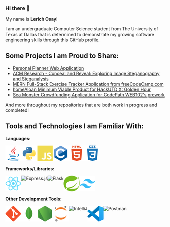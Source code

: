 ### Hi there 👋

My name is **Lerich Osay**! 

I am an undergraduate Computer Science student from The University of Texas at Dallas that is determined to demonstrate my growing software engineering skills through this GitHub profile.

## Some Projects I am Proud to Share:

* [Personal Planner Web Application](https://github.com/LerichO/planner-full-stack-app)
* [ACM Research - Conceal and Reveal: Exploring Image Steganography and Steganalysis](https://github.com/ACM-Research/Conceal-and-Reveal/)
* [MERN Full-Stack Exercise Tracker Application from freeCodeCamp.com](https://github.com/LerichO/mern-exercise-tracker)
* [homeAloan Minimum Viable Product for HackUTD X: Golden Hour](https://github.com/LerichO/homeAloan)
* [Sea Monster Crowdfunding Application for CodePath WEB102's prework](https://github.com/LerichO/web102_prework)

And more throughout my repositories that are both work in progress and completed!

## Tools and Technologies I am Familiar With:

**Languages:**
  <div id="languages" style="display: flex; align-items: center;">
    <img height="50" src="https://github.com/devicons/devicon/blob/master/icons/java/java-original.svg" alt="Java"/>
    <img height="50" src="https://github.com/devicons/devicon/blob/master/icons/python/python-original.svg" alt="Python"/>
    <img height="50" src="https://github.com/devicons/devicon/blob/master/icons/javascript/javascript-plain.svg" alt="JavaScript"/>
    <img height="50" src="https://github.com/devicons/devicon/blob/master/icons/c/c-original.svg" alt="C"/>
    <img height="50" src="https://github.com/devicons/devicon/blob/master/icons/html5/html5-plain-wordmark.svg" alt="HTML5"/>
    <img height="50" src="https://github.com/devicons/devicon/blob/master/icons/css3/css3-plain-wordmark.svg" alt="CSS3"/>
  </div>

**Frameworks/Libraries:** 
 <div id="languages" style="display: flex; align-items: center;">
    <img height="50" src="https://github.com/devicons/devicon/blob/master/icons/react/react-original.svg" alt="React.js"/>
    <img height="50" src="https://github.com/LerichO/LerichO/assets/86967773/a345759b-9871-4e98-b372-15fc96877f76" alt="Express.js"/>
    <img height="50" src="https://github.com/LerichO/LerichO/assets/86967773/eb32ac44-a64b-4be8-9e32-e96c5577309d" alt="Flask"/>
    <img height="50" src="https://github.com/devicons/devicon/blob/master/icons/spring/spring-original.svg" alt="Spring"/>
    <img height="50" src="https://github.com/devicons/devicon/blob/master/icons/tailwindcss/tailwindcss-plain.svg" alt="TailwindCSS"/>
  </div>
  
**Other Development Tools:**
  <div id="languages" style="display: flex; align-items: center;">
    <img height="50" src="https://github.com/devicons/devicon/blob/master/icons/git/git-original.svg" alt="Git"/>
    <img height="50" src="https://github.com/devicons/devicon/blob/master/icons/mongodb/mongodb-original.svg" alt="MongoDB"/>
    <img height="50" src="https://github.com/devicons/devicon/blob/master/icons/nodejs/nodejs-original.svg" alt="Node.js"/>
    <img height="50" src="https://github.com/devicons/devicon/blob/master/icons/jupyter/jupyter-original.svg" alt="Jupyter"/>
    <img height="50" src="https://upload.wikimedia.org/wikipedia/commons/thumb/9/9c/IntelliJ_IDEA_Icon.svg/2048px-IntelliJ_IDEA_Icon.svg.png" alt="IntelliJ"/>
    <img height="50" src="https://github.com/devicons/devicon/blob/master/icons/vscode/vscode-original.svg" alt="IntelliJ"/>
    <img height="50" src="https://github.com/LerichO/LerichO/assets/86967773/dbea24ae-a512-4071-8481-07520b0d400e" alt="Postman"/>
  </div>
  
<!--
**LerichO/LerichO** is a ✨ _special_ ✨ repository because its `README.md` (this file) appears on your GitHub profile.

Here are some ideas to get you started:

- 🔭 I’m currently working on ...
- 🌱 I’m currently learning ...
- 👯 I’m looking to collaborate on ...
- 🤔 I’m looking for help with ...
- 💬 Ask me about ...
- 📫 How to reach me: ...
- 😄 Pronouns: ...
- ⚡ Fun fact: ...
-->
